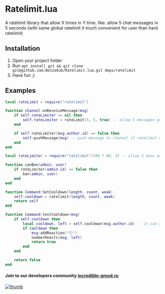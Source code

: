 # Ratelimit.lua

A ratelimit library that allow X times in Y time. 
like: allow 5 chat messages in 5 seconds (with same global ratelimit it much convenient for user than hard ratelimit) 

## Installation

1. Open your project folder
2. Run `apt install git && git clone git@github.com:Be1zebub/Ratelimit.lua.git deps/ratelimit`
3. Have fun ;)

## Examples

```lua
local rateLimit = require("ratelimit")

function channel:onReceiveMessage(msg)
	if self.rateLimiter == nil then
		self.rateLimiter = rateLimit(5, 5, true) -- allow 5 messages per 5 seconds per channel (ratelimiter storage is weak in this case)
	end

	if self.rateLimiter(msg.author.id) == false then
		self:pushMessage(msg) -- push message to channel if ratelimit not reached
	end
end
```

```lua
local rateLimiter = require("ratelimit")(60 * 60, 3) -- allow 3 bans per 1 hour

function canBan(admin, user)
	if rateLimiter(admin.id) == false then
		ban(admin, user)
	end
end
```
```lua
function Command:SetCooldown(length, count, weak)
	self.cooldown = ratelimit(length, count, weak)
	return self
end

function Command:testCooldown(msg)
	if self.cooldown then
		local cooldown, left = self.cooldown(msg.author.id) -- it can return time before cooldown ends
		if cooldown then
			msg:addReaction("🕖")
			numberReacts(msg, left)
			return true
		end
	end

	return false
end
```

#### Join to our developers community [incredible-gmod.ru](https://discord.incredible-gmod.ru)
[![thumb](https://i.imgur.com/LYGqTnx.png)](https://discord.incredible-gmod.ru)
